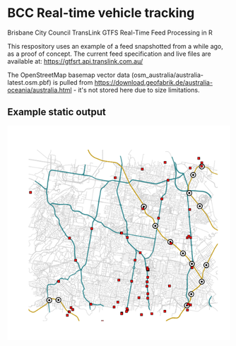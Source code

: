 # BCC Real-time vehicle tracking
Brisbane City Council TransLink GTFS Real-Time Feed Processing in R

This respository uses an example of a feed snapshotted from a while ago, as a proof of concept.
The current feed specification and live files are available at: https://gtfsrt.api.translink.com.au/

The OpenStreetMap basemap vector data (osm_australia/australia-latest.osm.pbf) is pulled from https://download.geofabrik.de/australia-oceania/australia.html - it's not stored here due to size limitations.

## Example static output

<img src="transit_result.png"  />

